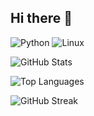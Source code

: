 ## Hi there 👋

<!--
**HumanOsv/HumanOsv** is a ✨ _special_ ✨ repository because its `README.md` (this file) appears on your GitHub profile.

Here are some ideas to get you started:

- 🔭 I’m currently working on ...
- 🌱 I’m currently learning ...
- 👯 I’m looking to collaborate on ...
- 🤔 I’m looking for help with ...
- 💬 Ask me about ...
- 📫 How to reach me: ...
- 😄 Pronouns: ...
- ⚡ Fun fact: ...
-->


![Python](https://img.shields.io/badge/Python-3776AB?style=for-the-badge&logo=python&logoColor=white)
![Linux](https://img.shields.io/badge/Linux-FCC624?style=for-the-badge&logo=linux&logoColor=black)


![GitHub Stats](https://github-readme-stats.vercel.app/api?username=HumanOsv&show_icons=true&theme=radical)

![Top Languages](https://github-readme-stats.vercel.app/api/top-langs/?username=HumanOsv&layout=compact)


![GitHub Streak](https://streak-stats.demolab.com/?user=HumanOsv&theme=dark)
